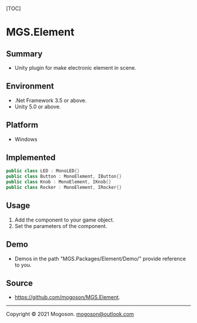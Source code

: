 [TOC]

# MGS.Element

## Summary
- Unity plugin for make electronic element in scene.

## Environment
- .Net Framework 3.5 or above.
- Unity 5.0 or above.

## Platform

- Windows

## Implemented

```C#
public class LED : MonoLED{}
public class Button : MonoElement, IButton{}
public class Knob : MonoElement, IKnob{}
public class Rocker : MonoElement, IRocker{}
```

## Usage

1. Add the component to your game object.
2. Set the parameters of the component.

## Demo
- Demos in the path "MGS.Packages/Element/Demo/" provide reference to you.

## Source

- https://github.com/mogoson/MGS.Element.

------

Copyright © 2021 Mogoson.	mogoson@outlook.com